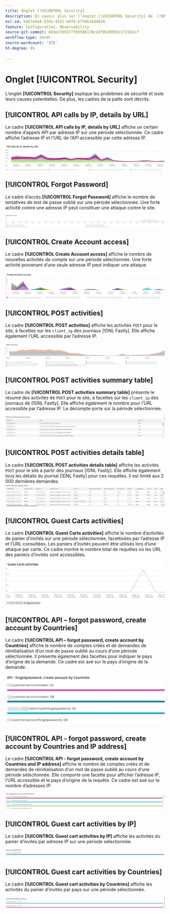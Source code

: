 ```yaml
---
title: Onglet [!UICONTROL Security]
description: En savoir plus sur l’onglet [!UICONTROL Security] de  [!DNL Observation for Adobe Commerce].
exl-id: b567e4a4-534e-4151-b6f6-bf59b1bd4028
feature: Configuration, Observability
source-git-commit: e83e2359377f03506178c28f8b30993c172282c7
workflow-type: tm+mt
source-wordcount: '375'
ht-degree: 0%

---
```


# Onglet [!UICONTROL Security]

L’onglet **[!UICONTROL Security]** explique les problèmes de sécurité et isole leurs causes potentielles. De plus, les cadres de la patte sont décrits.

## [!UICONTROL API calls by IP, details by URL]

Le cadre **[!UICONTROL API calls by IP, details by URL]** affiche un certain nombre d’appels API par adresse IP sur une période sélectionnée. Ce cadre affiche l’adresse IP et l’URL de l’API accessible par cette adresse IP.

![Appels API par IP](../../assets/tools/observation-for-adobe-commerce/calls-by-ip.jpg)

## [!UICONTROL Forgot Password]

Le cadre d’accès **[!UICONTROL Forgot Password]** affiche le nombre de tentatives de mot de passe oublié sur une période sélectionnée. Une forte activité contre une adresse IP peut constituer une attaque contre le site.

![&#x200B; Mot de passe oublié &#x200B;](../../assets/tools/observation-for-adobe-commerce/forgot-password.jpg)

## [!UICONTROL Create Account access]

Le cadre **[!UICONTROL Create Account access]** affiche le nombre de nouvelles activités de compte sur une période sélectionnée. Une forte activité provenant d’une seule adresse IP peut indiquer une attaque.

![créer-un-accès-au-compte](../../assets/tools/observation-for-adobe-commerce/create-account-access.png)

## [!UICONTROL POST activities]

Le cadre **[!UICONTROL POST activities]** affiche les activités `POST` pour le site, à facettes sur les `client_ip` des journaux [!DNL Fastly]. Elle affiche également l’URL accessible par l’adresse IP.

![POST-activités](../../assets/tools/observation-for-adobe-commerce/POST-activities.jpg)

## [!UICONTROL POST activities summary table]

Le cadre de **[!UICONTROL POST activities summary table]** présente le résumé des activités de `POST` pour le site, à facettes sur les `client_ip` des journaux de [!DNL Fastly]. Elle affiche également le nombre pour l’URL accessible par l’adresse IP. Le décompte porte sur la période sélectionnée.

![POST-activities-summary](../../assets/tools/observation-for-adobe-commerce/POST-activities-summary.jpg)

## [!UICONTROL POST activities details table]

Le cadre **[!UICONTROL POST activities details table]** affiche les activités `POST` pour le site à partir des journaux [!DNL Fastly]. Elle affiche également tous les détails du journal [!DNL Fastly] pour ces requêtes. Il est limité aux 2 000 dernières demandes.
![POST-activities-details](../../assets/tools/observation-for-adobe-commerce/POST-activities-details.jpg)

## [!UICONTROL Guest Carts activities]

Le cadre **[!UICONTROL Guest Carts activities]** affiche le nombre d’activités de panier d’invités sur une période sélectionnée, facettisées par l’adresse IP et l’URL consultées. Les paniers d’invités peuvent être utilisés lors d’une attaque par carte. Ce cadre montre le nombre total de requêtes où les URL des paniers d’invités sont accessibles.

![guest-carts-activities](../../assets/tools/observation-for-adobe-commerce/guest-carts-activities.jpg)

## [!UICONTROL API – forgot password, create account by Countries]

Le cadre **[!UICONTROL API – forgot password, create account by Countries]** affiche le nombre de comptes créés et de demandes de réinitialisation d’un mot de passe oublié au cours d’une période sélectionnée. Il présente également des facettes pour indiquer le pays d’origine de la demande. Ce cadre est axé sur le pays d’origine de la demande.

![pays-oubliés-api](../../assets/tools/observation-for-adobe-commerce/api-forgot-countries.jpg)

## [!UICONTROL API - forgot password, create account by Countries and IP address]

Le cadre **[!UICONTROL API - forgot password, create account by Countries and IP address]** affiche le nombre de comptes créés et de demandes de réinitialisation d’un mot de passe oublié au cours d’une période sélectionnée. Elle comporte une facette pour afficher l’adresse IP, l’URL accessible et le pays d’origine de la requête. Ce cadre est axé sur le nombre d’adresses IP.

![api-forgot-country-ip](../../assets/tools/observation-for-adobe-commerce/api-forgot-countries-ip.png)

## [!UICONTROL Guest cart activities by IP]

Le cadre **[!UICONTROL Guest cart activities by IP]** affiche les activités du panier d’invités par adresse IP sur une période sélectionnée.

![guest-cart-ip](../../assets/tools/observation-for-adobe-commerce/guest-cart-ip.png)

## [!UICONTROL Guest cart activities by Countries]

Le cadre **[!UICONTROL Guest cart activities by Countries]** affiche les activités du panier d’invités par pays sur une période sélectionnée.

![guest-cart-country](../../assets/tools/observation-for-adobe-commerce/guest-cart-country.png)

